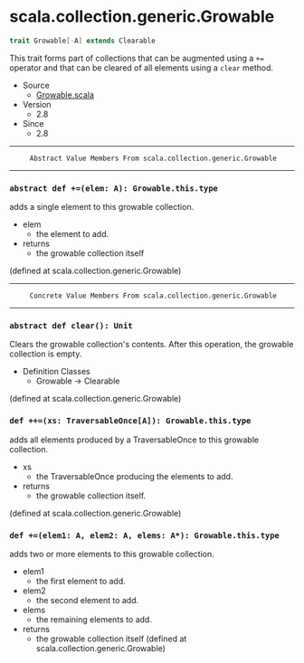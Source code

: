 
#                      scala.collection.generic.Growable                      #

```scala
trait Growable[-A] extends Clearable
```

This trait forms part of collections that can be augmented using a `+=` operator
and that can be cleared of all elements using a `clear` method.

* Source
  * [Growable.scala](https://github.com/scala/scala/tree/6d09a1ba5f/src/library/scala/collection/generic/Growable.scala#L1)
* Version
  * 2.8
* Since
  * 2.8


--------------------------------------------------------------------------------
         Abstract Value Members From scala.collection.generic.Growable
--------------------------------------------------------------------------------


### `abstract def +=(elem: A): Growable.this.type`                           ###

adds a single element to this growable collection.

* elem
  * the element to add.
* returns
  * the growable collection itself

(defined at scala.collection.generic.Growable)


--------------------------------------------------------------------------------
         Concrete Value Members From scala.collection.generic.Growable
--------------------------------------------------------------------------------


### `abstract def clear(): Unit`                                             ###

Clears the growable collection's contents. After this operation, the growable
collection is empty.

* Definition Classes
  * Growable → Clearable

(defined at scala.collection.generic.Growable)


### `def ++=(xs: TraversableOnce[A]): Growable.this.type`                    ###

adds all elements produced by a TraversableOnce to this growable collection.

* xs
  * the TraversableOnce producing the elements to add.
* returns
  * the growable collection itself.

(defined at scala.collection.generic.Growable)


### `def +=(elem1: A, elem2: A, elems: A*): Growable.this.type`              ###

adds two or more elements to this growable collection.

* elem1
  * the first element to add.
* elem2
  * the second element to add.
* elems
  * the remaining elements to add.
* returns
  * the growable collection itself
(defined at scala.collection.generic.Growable)
